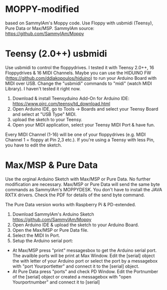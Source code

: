 MOPPY-modified
==============

based on SammyIAm's Moppy code. Use Floppy with usbmidi (Teensy), Pure Data or Max/MSP.
SammyIAm source: https://github.com/SammyIAm/Moppy


Teensy (2.0++) usbmidi
==============
Use usbmidi to control the floppydrives. I tested it with Teensy 2.0++, 16 Floppydrives & 16 MIDI Channels.
Maybe you can use the HIDUINO FW (https://github.com/ddiakopoulos/hiduino) to run your Arduino Board with MIDI over USB. Change the "usbmidi" commands to "midi" (watch MIDI Library). I haven't tested it right now. 

1. Download & install Teensyduino Add-On for Arduino IDE: https://www.pjrc.com/teensy/td_download.html
2. Open Arduino IDE, go to Tools -> Boards and select your Teensy Board and select at "USB Type" MIDI.
3. upload the sketch to your Teensy.
4. Open your MIDI application, select your Teensy MIDI Port & have fun.

Every MIDI Channel (1-16) will be one of your floppydrives (e.g. MIDI Channel 1 = floppy at Pin 2,3 etc.).
If you're using a Teensy with less Pin, you have to edit the sketch. 


Max/MSP & Pure Data
==============
Use the orginal Arduino Sketch with Max/MSP or Pure Data. No further modification are necessary. Max/MSP or Pure Data will send the same byte commands as SammyIAm's MOPPYDESK. You don't have to install the JAVA RXTX drivers.
Check the PDF for details of the send byte command.

The Pure Data version works with Raspberry Pi & PD-extended. 

1. Download SammyIAm's Arduino Sketch https://github.com/SammyIAm/Moppy
2. Open Arduino IDE & upload the sketch to your Arduino Board.
3. Open the Max/MSP or Pure Data file.
4. Select the MIDI In Port.
5. Setup the Arduino serial port:

- At Max/MSP press "print" messagesbox to get the Arduino serial port. The availble ports will be print at Max Window. Edit the [serial] object the with letter of your Arduino port or select the port by a messagebox with "port Yourportletter" and connect it to the [serial] object.
- At Pure Data press "ports" and check PD Window. Edit the Portnumber of the [serial] object or created a messagebox with "open Yourportnumber" and connect it to [serial]

